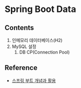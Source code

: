 # Spring Boot Data

## Contents
1. 인메모리 데이터베이스(H2)
2. MySQL 설정
    1. DB CP(Connection Pool)

## Reference
* [스프링 부트 개념과 활용](https://www.inflearn.com/course/%EC%8A%A4%ED%94%84%EB%A7%81%EB%B6%80%ED%8A%B8)
